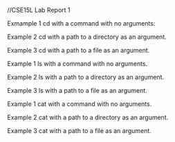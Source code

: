 //CSE15L Lab Report 1

Exmample 1 cd with a command with no arguments:

Example 2 cd with a path to a directory as an argument.

Example 3 cd with a path to a file as an argument.

Example 1 ls with a command with no arguments.

Example 2 ls with a path to a directory as an argument.

Example 3 ls with a path to a file as an argument.

Example 1 cat with a command with no arguments.

Example 2 cat with a path to a directory as an argument.

Example 3 cat with a path to a file as an argument.
